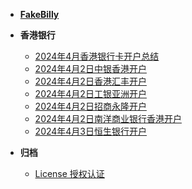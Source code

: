<!-- docs/_sidebar.md -->

- [**FakeBilly**](/)

- **香港银行**
  - [2024年4月香港银行卡开户总结](bankcard/HK_Bankcard_2024_04)
  - [2024年4月2日中银香港开户](bankcard/Bank_of_China_Hong_Kong)
  - [2024年4月2日香港汇丰开户](bankcard/HSBC_HK)
  - [2024年4月2日工银亚洲开户](bankcard/ICBC_Asia)
  - [2024年4月2日招商永隆开户](bankcard/CMB_Wing_Lung_Bank)
  - [2024年4月2日南洋商业银行香港开户](bankcard/NCB_HK)
  - [2024年4月3日恒生银行开户](bankcard/Hang_Seng_Bank)

- **归档**
  - [License 授权认证](archive/license)
